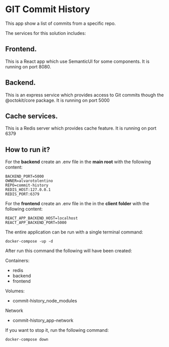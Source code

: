 # GIT Commit History
This app show a list of commits from a specific repo.

The services for this solution includes:

## Frontend.
This is a React app which use SemanticUI for some components. It is running on port 8080.

## Backend.
This is an express service which provides access to Git commits though the @octokit/core package. It is running on port 5000

## Cache services.
This is a Redis server which provides cache feature. It is running on port 6379

## How to run it?
For the __backend__ create an .env file in the __main root__ with the following content:
```
BACKEND_PORT=5000
OWNER=alvarotolentino
REPO=commit-history
REDIS_HOST:127.0.0.1
REDIS_PORT:6379
```

For the __frontend__ create an .env file in the in the __client folder__ with the following content:
```
REACT_APP_BACKEND_HOST=localhost
REACT_APP_BACKEND_PORT=5000
```

The entire application can be run with a single terminal command:

```
docker-compose -up -d
```

After run this command the following will have been created:

Containers:
- redis
- backend
- frontend

Volumes:
- commit-history_node_modules

Network
- commit-history_app-network
  
If you want to stop it, run the following command:

```
docker-compose down
```